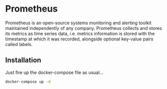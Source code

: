 # Prometheus

Prometheus is an open-source systems monitoring and alerting toolkit
maintained independently of any company. Prometheus collects and stores
its metrics as time series data, i.e. metrics information is stored with
the timestamp at which it was recorded, alongside optional key-value pairs
called labels.

## Installation

Just fire up the docker-compose file as usual...

````bash
docker-compose up -d
````
